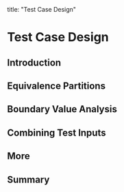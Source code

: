 <frontmatter>
title: "Test Case Design"
</frontmatter>

<link rel="stylesheet" href="{{baseUrl}}/css/textbook.css">

<div class="website-content">

# Test Case Design

## Introduction
<panel header="================================================================"
    type="seamless" alt="introduction">
  <include src="introduction/index.md#main" />
</panel>

## Equivalence Partitions
<panel header="================================================================"
    type="seamless" alt="equivalence partitions">
  <include src="equivalencePartitions/index.md#main" />
</panel>

## Boundary Value Analysis
<panel header="================================================================"
    type="seamless" alt="boundary value analysis">
  <include src="boundaryValueAnalysis/index.md#main" />
</panel>

## Combining Test Inputs
<panel header="================================================================"
    type="seamless" alt="combining test inputs">
  <include src="combiningTestInputs/index.md#main" />
</panel>

## More
<panel header="================================================================"
    type="seamless" alt="more">
  <include src="more/index.md#main" />
</panel>

## Summary
<panel header="================================================================"
    type="seamless" alt="summary">
  <include src="summary/index.md#main" />
</panel>

</div>
